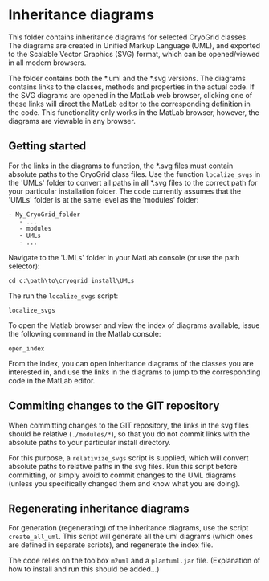 # Inheritance diagrams

This folder contains inheritance diagrams for selected CryoGrid classes. The diagrams are created in Unified Markup Language (UML), and exported to the Scalable Vector Graphics (SVG) format, which can be opened/viewed in all modern browsers.

The folder contains both the *.uml and the *.svg versions.
The diagrams contains links to the classes, methods and properties in the actual code.
If the SVG diagrams are opened in the MatLab web browser, clicking one of these links will direct the MatLab editor to the corresponding definition in the code. This functionality only works in the MatLab browser, however, the diagrams are viewable in any browser.

## Getting started

For the links in the diagrams to function, the *.svg files must contain absolute paths to the CryoGrid class files.
Use the function `localize_svgs` in the 'UMLs' folder to convert all paths in all *.svg files to the correct path for your particular installation folder.
The code currently assumes that the 'UMLs' folder is at the same level as the 'modules' folder:

```
- My_CryoGrid_folder
   - ...
   - modules
   - UMLs
   - ...
```

Navigate to the 'UMLs' folder in your MatLab console (or use the path selector):

```
cd c:\path\to\cryogrid_install\UMLs
```

The run the `localize_svgs` script:

```
localize_svgs
```

To open the Matlab browser and view the index of diagrams available, issue the following command in the Matlab console:

```
open_index
```

From the index, you can open inheritance diagrams of the classes you are interested in, and use the links in the diagrams to jump to the corresponding code in the MatLab editor.

## Commiting changes to the GIT repository

When committing changes to the GIT repository, the links in the svg files should be relative (`./modules/*`), so that you do not commit links with the absolute paths to your particular install directory.

For this purpose, a `relativize_svgs` script is supplied, which will convert absolute paths to relative paths in the svg files.
Run this script before committing, or simply avoid to commit changes to the UML diagrams (unless you specifically changed them and know what you are doing).

## Regenerating inheritance diagrams

For generation (regenerating) of the inheritance diagrams, use the script `create_all_uml`. This script will generate all the uml diagrams (which ones are defined in separate scripts), and regenerate the index file.

The code relies on the toolbox `m2uml` and a `plantuml.jar` file.
(Explanation of how to install and run this should be added...)



